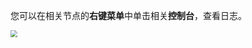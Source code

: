 您可以在相关节点的**右键菜单**中单击相关**控制台**，查看日志。

<img src="https://main.qcloudimg.com/raw/fdb71ce371ae1bb1415e9a4010a7c3c3.png" style="zoom:67%;" />



